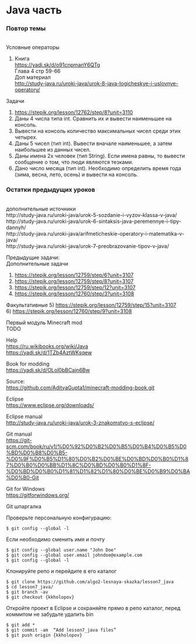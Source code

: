 # Java часть
<h3>Повтор темы</h3><br>
Условные операторы<br>

1) Книга<br> 
https://yadi.sk/d/o91cnpmanY6QTg<br> 
Глава 4 стр 59-66<br>
Доп материал<br>
http://study-java.ru/uroki-java/urok-8-java-logicheskye-i-uslovnye-operatory/

Задачи<br>
1) https://stepik.org/lesson/12762/step/8?unit=3110<br>
2) Даны 4 числа типа int. Сравнить их и вывести наименьшее на консоль.<br>
3) Вывести на консоль количество максимальных чисел среди этих четырех.<br>
4) Даны 5 чисел (тип int). Вывести вначале наименьшее, а затем наибольшее из данных чисел.<br>
5) Даны имена 2х человек (тип String). Если имена равны, то вывести сообщение о том, что люди являются тезками.<br>
6) Дано число месяца (тип int). Необходимо определить время года (зима, весна, лето, осень) и вывести на консоль.<br>

<h3>Остатки предыдущих уроков</h3><br>
дополнительные источники<br>
http://study-java.ru/uroki-java/urok-5-sozdanie-i-vyzov-klassa-v-java/<br>
http://study-java.ru/uroki-java/urok-6-sintaksis-java-peremennye-i-tipy-dannyh/<br>
http://study-java.ru/uroki-java/arifmeticheskie-operatory-i-matematika-v-java/<br>
http://study-java.ru/uroki-java/urok-7-preobrazovanie-tipov-v-java/<br>

Предыдущие задачи:<br>
Дополнительные задачи<br>
1) https://stepik.org/lesson/12759/step/6?unit=3107<br>
2) https://stepik.org/lesson/12759/step/8?unit=3107<br>
3) https://stepik.org/lesson/12759/step/12?unit=3107<br>
4) https://stepik.org/lesson/12760/step/3?unit=3108<br>

Факультативные
5) https://stepik.org/lesson/12759/step/15?unit=3107<br>
6) https://stepik.org/lesson/12760/step/9?unit=3108<br>


Первый модуль Minecraft mod<br>
TODO

Help<br>
https://ru.wikibooks.org/wiki/Java<br>
https://yadi.sk/d/1TZb4AztWKsqew<br>

Book for modding<br>
https://yadi.sk/d/OLol0bBCajn6Bw<br>

Source:<br>
https://github.com/AdityaGupta1/minecraft-modding-book.git<br>

Eclipse<br>
https://www.eclipse.org/downloads/<br>

Eclipse manual<br>
http://study-java.ru/uroki-java/urok-3-znakomstvo-s-eclipse/<br>

Git manual<br>
https://git-scm.com/book/ru/v1/%D0%92%D0%B2%D0%B5%D0%B4%D0%B5%D0%BD%D0%B8%D0%B5-%D0%9F%D0%B5%D1%80%D0%B2%D0%BE%D0%BD%D0%B0%D1%87%D0%B0%D0%BB%D1%8C%D0%BD%D0%B0%D1%8F-%D0%BD%D0%B0%D1%81%D1%82%D1%80%D0%BE%D0%B9%D0%BA%D0%B0-Git

Git for Windows<br>
https://gitforwindows.org/<br>

Git шпаргалка<br>

Проверьте персональную конфигурацию:
<pre><code>$ git config --global -l</code></pre>

Если необходимо сменить имя и почту
<pre><code>$ git config --global user.name "John Doe" 
$ git config --global user.email johndoe@example.com
$ git config --global -l</code></pre>

Клонируйте репо и перейдите в его каталог

<pre><code>$ git clone https://github.com/algo2-lesnaya-skazka/lesson7_java
$ cd lesson7_java/
$ git branch -av
$ git checkout {kkholopov} </code></pre>

Откройте проект в Eclipse и сохраняйте прямо в репо каталог, перед коммитом не забудьте удалить  bin

<pre><code>$ git add *
$ git commit -am  “Add lesson7_java files”
$ git push origin {kkholopov} </code></pre>
